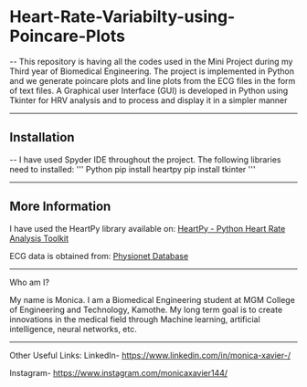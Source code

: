 # Heart-Rate-Variabilty-using-Poincare-Plots
--
This repository is having all the codes used in the Mini Project during my Third year of Biomedical Engineering. The project is implemented in Python and we generate poincare plots and line plots from the ECG files in the form of text files. A Graphical user Interface (GUI) is developed in Python using Tkinter for HRV analysis and to process and display it in a simpler manner

***

## Installation
--
I have used Spyder IDE throughout the project. The following libraries need to installed:
'''
Python
pip install heartpy
pip install tkinter
'''

***

## More Information
I have used the HeartPy library available on:
[HeartPy - Python Heart Rate Analysis Toolkit](https://github.com/paulvangentcom/heartrate_analysis_python)

ECG data is obtained from:
[Physionet Database](https://archive.physionet.org/cd-updates/)

***

Who am I?

My name is Monica. I am a Biomedical Engineering student at MGM College of Engineering and Technology, Kamothe. My long term goal is to create innovations in the medical field through Machine learning, artificial intelligence, neural networks, etc.

***

Other Useful Links:
LinkedIn- https://www.linkedin.com/in/monica-xavier-/ 

Instagram- https://www.instagram.com/monicaxavier144/
